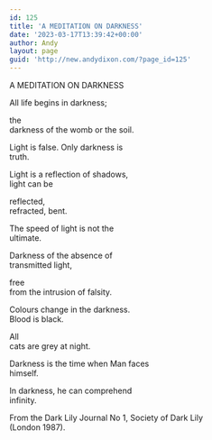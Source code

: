 ```yaml
---
id: 125
title: 'A MEDITATION ON DARKNESS'
date: '2023-03-17T13:39:42+00:00'
author: Andy
layout: page
guid: 'http://new.andydixon.com/?page_id=125'
---
```


A MEDITATION ON DARKNESS

All life begins in darkness;

 the  
darkness of the womb or the soil.

Light is false. Only darkness is  
truth.

Light is a reflection of shadows,  
light can be

 reflected,  
refracted, bent.

The speed of light is not the  
ultimate.

Darkness of the absence of  
transmitted light,

 free  
from the intrusion of falsity.

Colours change in the darkness.  
Blood is black.

 All  
cats are grey at night.

Darkness is the time when Man faces  
himself.

In darkness, he can comprehend  
infinity.

From the Dark Lily Journal No 1, Society of Dark Lily  
(London 1987).